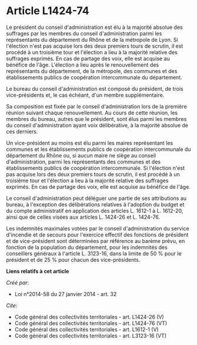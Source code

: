 # Article L1424-74

Le président du conseil d'administration est élu à la majorité absolue des suffrages par les membres du conseil
d'administration parmi les représentants du département du Rhône et de la métropole de Lyon. Si l'élection n'est pas acquise
lors des deux premiers tours de scrutin, il est procédé à un troisième tour et l'élection a lieu à la majorité relative des
suffrages exprimés. En cas de partage des voix, elle est acquise au bénéfice de l'âge. L'élection a lieu après le
renouvellement des représentants du département, de la métropole, des communes et des établissements publics de coopération
intercommunale du département.

Le bureau du conseil d'administration est composé du président, de trois vice-présidents et, le cas échéant, d'un membre
supplémentaire.

Sa composition est fixée par le conseil d'administration lors de la première réunion suivant chaque renouvellement. Au cours
de cette réunion, les membres du bureau, autres que le président, sont élus parmi les membres du conseil d'administration
ayant voix délibérative, à la majorité absolue de ces derniers.

Un vice-président au moins est élu parmi les maires représentant les communes et les établissements publics de coopération
intercommunale du département du Rhône ou, si aucun maire ne siège au conseil d'administration, parmi les représentants des
communes et des établissements publics de coopération intercommunale. Si l'élection n'est pas acquise lors des deux premiers
tours de scrutin, il est procédé à un troisième tour et l'élection a lieu à la majorité relative des suffrages exprimés. En
cas de partage des voix, elle est acquise au bénéfice de l'âge.

Le conseil d'administration peut déléguer une partie de ses attributions au bureau, à l'exception des délibérations relatives
à l'adoption du budget et du compte administratif en application des articles L. 1612-1 à L. 1612-20, ainsi que de celles
visées aux articles L. 1424-26 et L. 1424-76.

Les indemnités maximales votées par le conseil d'administration du service d'incendie et de secours pour l'exercice effectif
des fonctions de président et de vice-président sont déterminées par référence au barème prévu, en fonction de la population
du département, pour les indemnités des conseillers généraux à l'article L. 3123-16, dans la limite de 50 % pour le président
et de 25 % pour chacun des vice-présidents.

**Liens relatifs à cet article**

_Créé par_:

  - Loi n°2014-58 du 27 janvier 2014 - art. 32

_Cite_:

  - Code général des collectivités territoriales - art. L1424-26 (V)
  - Code général des collectivités territoriales - art. L1424-76 (VT)
  - Code général des collectivités territoriales - art. L1612-1 (V)
  - Code général des collectivités territoriales - art. L3123-16 (VT)
